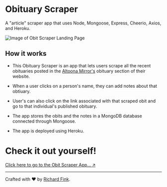 # Obituary Scraper

A "article" scraper app that uses Node, Mongoose, Express, Cheerio, Axios, and Heroku.

![Image of Obit Scraper Landing Page](https://github.com/swissfink/obit-scraper/blob/master/public/images/obit-scraper-featured-image.png)

## How it works

* This Obituary Scraper is an app that lets users scrape all the recent obituaries posted in the [Altoona Mirror's](http://www.altoonamirror.com/obituaries/) obituary section of their website.

* When a user clicks on a person's name, they can add notes about that obtiuary. 

* User's can also click on the link associated with that scraped obit and go to that individual's published obituary.

* The app stores the obits and the notes in a MongoDB database connected through Mongoose.

* The app is deployed using Heroku.

# Check it out yourself!

[Click here to go to the Obit Scraper App... :arrow_upper_right:](https://obit-scraper.herokuapp.com/) 

---


Crafted with :heart: by [Richard Fink](https://swissfink.github.io/).